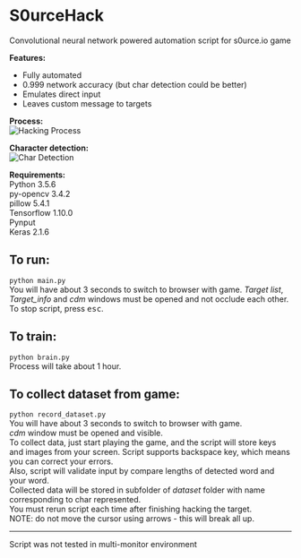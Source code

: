 # **S0urceHack**


Convolutional neural network powered automation script for s0urce.io game

**Features:**
* Fully automated  
* 0.999 network accuracy (but char detection could be better)  
* Emulates direct input  
* Leaves custom message to targets   
  
**Process:**  
![Hacking Process](https://raw.githubusercontent.com/wndenis/S0urceHack/master/images/hacking_process.gif)  
  
**Character detection:**  
![Char Detection](https://raw.githubusercontent.com/wndenis/S0urceHack/master/images/char_detection.gif)  


**Requirements:**  
Python 3.5.6  
py-opencv 3.4.2  
pillow 5.4.1  
Tensorflow 1.10.0  
Pynput  
Keras 2.1.6  

## To run:  
`python main.py`  
You will have about 3 seconds to switch to browser with game.
_Target list_, _Target_info_ and _cdm_ windows must be opened and not occlude each other.
To stop script, press <kbd>esc</kbd>.

## To train:  
`python brain.py`  
Process will take about 1 hour.

## To collect dataset from game:  
`python record_dataset.py`  
You will have about 3 seconds to switch to browser with game.  
_cdm_ window must be opened and visible.  
To collect data, just start playing the game, and the script will store keys and images from your screen.
Script supports backspace key, which means you can correct your errors.  
Also, script will validate input by compare lengths of detected word and your word.  
Collected data will be stored in subfolder of _dataset_ folder with name corresponding to char represented.  
You must rerun script each time after finishing hacking the target.  
NOTE: do not move the cursor using arrows - this will break all up.
_ _ _
Script was not tested in multi-monitor environment
